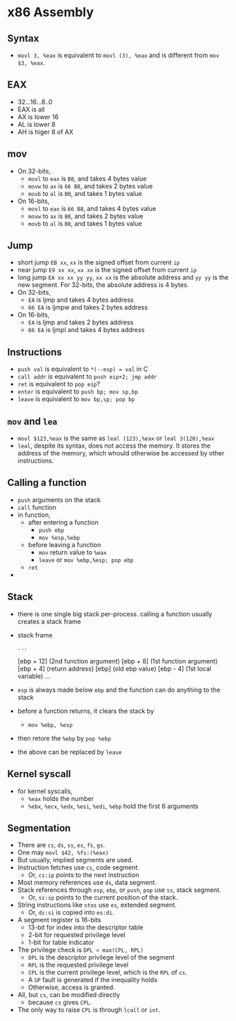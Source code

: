 x86 Assembly
============

## Syntax

* `movl 3, %eax` is equivalent to `movl (3), %eax` and is different from
  `mov $3, %eax`.

## EAX

* 32...16...8..0
* EAX is all
* AX is lower 16
* AL is lower 8
* AH is higer 8 of AX

## mov

* On 32-bits,
  * `movl` to `eax` is `B8`, and takes 4 bytes value
  * `movw` to `ax` is `66 B8`, and takes 2 bytes value
  * `movb` to `al` is `B0`, and takes 1 bytes value
* On 16-bits,
  * `movl` to `eax` is `66 B8`, and takes 4 bytes value
  * `movw` to `ax` is `B8`, and takes 2 bytes value
  * `movb` to `al` is `B0`, and takes 1 bytes value

## Jump

* short jump `EB xx`, `xx` is the signed offset from current `ip`
* near jump `E9 xx xx`, `xx xx` is the signed offset from current `ip`
* long jump `EA xx xx yy yy`, `xx xx` is the absolute address and `yy yy` is
  the new segment.  For 32-bits, the absolute address is 4 bytes.
* On 32-bits,
  * `EA` is ljmp and takes 4 bytes address
  * `66 EA` is ljmpw and takes 2 bytes address
* On 16-bits,
  * `EA` is ljmp and takes 2 bytes address
  * `66 EA` is ljmpl and takes 4 bytes address

## Instructions

* `push val` is equivalent to `*(--esp) = val` in C
* `call addr` is equivalent to `push eip+2; jmp addr`
* `ret` is equivalent to `pop eip`?
* `enter` is equivalent to `push bp; mov sp,bp`
* `leave` is equivalent to `mov bp,sp; pop bp`

## `mov` and `lea`

* `movl $123,%eax` is the same as `leal (123),%eax` or `leal 3(120),%eax`
* `leal`, despite its syntax, does not access the memory.  It stores the address
  of the memory, which whould otherwise be accessed by other instructions.

## Calling a function

* `push` arguments on the stack
* `call` function
* in function,
  * after entering a function
    * `push ebp`
    * `mov %esp,%ebp`
  * before leaving a function
    * `mov` return value to `%eax`
    * `leave` or `mov %ebp,%esp; pop ebp`
  * `ret`
* 

## Stack

* there is one single big stack per-process.  calling a function usually
  creates a stack frame
* stack frame

      ...
    [ebp + 12] (2nd function argument)
    [ebp + 8]  (1st function argument)
    [ebp + 4]  (return address)
    [ebp]      (old ebp value)
    [ebp - 4]  (1st local variable)
      ...
* `esp` is always made below `ebp` and the function can do anything to the stack
* before a function returns, it clears the stack by
  * `mov %ebp, %esp`
* then retore the `%ebp` by `pop %ebp`
* the above can be replaced by `leave`

## Kernel syscall

* for kernel syscalls,
  * `%eax` holds the number
  * `%ebx`, `%ecx`, `%edx`, `%esi`, `%edi`, `%ebp` hold the first 6 arguments

## Segmentation

* There are `cs`, `ds`, `ss`, `es`, `fs`, `gs`.
* One may `movl $42, %fs:(%eax)`
* But usually, implied segments are used.
* Instruction fetches use `cs`, code segment.
  * Or, `cs:ip` points to the next instruction
* Most memory references use `ds`, data segment.
* Stack references through `esp`, `ebp`, or `push`, `pop` use `ss`, stack
  segment.
  * Or, `ss:sp` points to the current position of the stack.
* String instructions like `stos` use `es`, extended segment.
  * Or, `ds:si` is copied into `es:di`.
* A segment register is 16-bits
  * 13-bit for index into the descriptor table
  * 2-bit for requested privilege level
  * 1-bit for table indicator
* The privilege check is `DPL < max(CPL, RPL)`
  * `DPL` is the descriptor privilege level of the segment
  * `RPL` is the requested privilege level
  * `CPL` is the current privilege level, which is the `RPL` of `cs`.
  * A `GP` fault is generated if the inequality holds
  * Otherwise, access is granted.
* All, but `cs`, can be modified directly
  * because `cs` gives `CPL`.
* The only way to raise `CPL` is through `lcall` or `int`.
